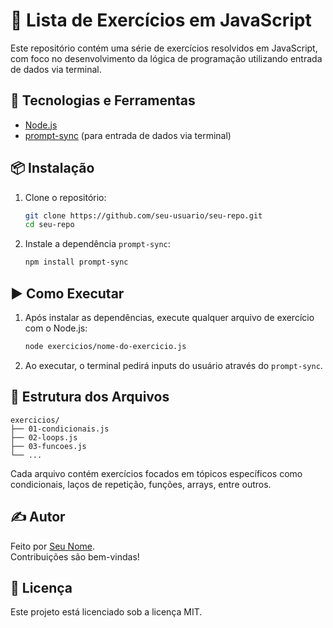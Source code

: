 # 🧠 Lista de Exercícios em JavaScript

Este repositório contém uma série de exercícios resolvidos em JavaScript, com foco no desenvolvimento da lógica de programação utilizando entrada de dados via terminal.

## 🚀 Tecnologias e Ferramentas

- [Node.js](https://nodejs.org/)
- [prompt-sync](https://www.npmjs.com/package/prompt-sync) (para entrada de dados via terminal)

## 📦 Instalação

1. Clone o repositório:
   ```bash
   git clone https://github.com/seu-usuario/seu-repo.git
   cd seu-repo
   ```

2. Instale a dependência `prompt-sync`:
   ```bash
   npm install prompt-sync
   ```

## ▶️ Como Executar

1. Após instalar as dependências, execute qualquer arquivo de exercício com o Node.js:
   ```bash
   node exercicios/nome-do-exercicio.js
   ```

2. Ao executar, o terminal pedirá inputs do usuário através do `prompt-sync`.

## 📁 Estrutura dos Arquivos

```
exercicios/
├── 01-condicionais.js
├── 02-loops.js
├── 03-funcoes.js
└── ...
```

Cada arquivo contém exercícios focados em tópicos específicos como condicionais, laços de repetição, funções, arrays, entre outros.

## ✍️ Autor

Feito por [Seu Nome](https://github.com/seu-usuario).  
Contribuições são bem-vindas!

## 📝 Licença

Este projeto está licenciado sob a licença MIT.
